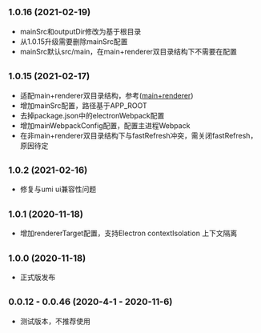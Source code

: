 ## <small>1.0.16 (2021-02-19)</small>

* mainSrc和outputDir修改为基于根目录
* 从1.0.15升级需要删除mainSrc配置
* mainSrc默认src/main，在main+renderer双目录结构下不需要在配置

## <small>1.0.15 (2021-02-17)</small>

* 适配main+renderer双目录结构，参考([main+renderer](https://github.com/BySlin/umi-plugin-electron-builder/tree/master/examples/main%2Brenderer))
* 增加mainSrc配置，路径基于APP_ROOT
* 去掉package.json中的electronWebpack配置
* 增加mainWebpackConfig配置，配置主进程Webpack
* 在非main+renderer双目录结构下与fastRefresh冲突，需关闭fastRefresh，原因待定

## <small>1.0.2 (2021-02-16)</small>

* 修复与umi ui兼容性问题

## <small>1.0.1 (2020-11-18)</small>

* 增加rendererTarget配置，支持Electron contextIsolation 上下文隔离

## <small>1.0.0 (2020-11-18)</small>

* 正式版发布

## <small>0.0.12 - 0.0.46 (2020-4-1 - 2020-11-6)</small>
* 测试版本，不推荐使用
